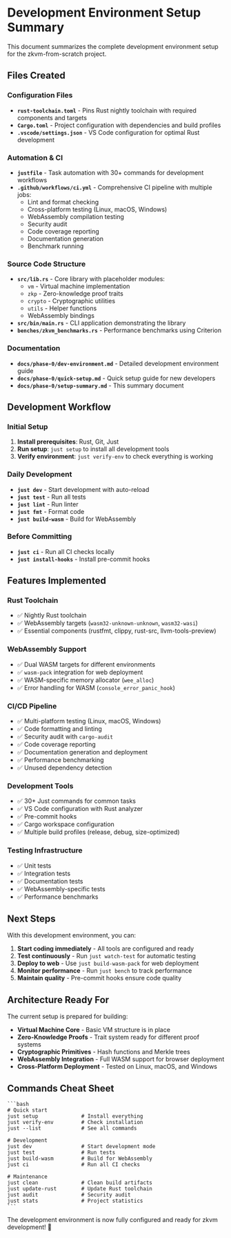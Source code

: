 # Development Environment Setup Summary

This document summarizes the complete development environment setup for the zkvm-from-scratch project.

## Files Created

### Configuration Files
- **`rust-toolchain.toml`** - Pins Rust nightly toolchain with required components and targets
- **`Cargo.toml`** - Project configuration with dependencies and build profiles
- **`.vscode/settings.json`** - VS Code configuration for optimal Rust development

### Automation & CI
- **`justfile`** - Task automation with 30+ commands for development workflows
- **`.github/workflows/ci.yml`** - Comprehensive CI pipeline with multiple jobs:
  - Lint and format checking
  - Cross-platform testing (Linux, macOS, Windows)
  - WebAssembly compilation testing
  - Security audit
  - Code coverage reporting
  - Documentation generation
  - Benchmark running

### Source Code Structure
- **`src/lib.rs`** - Core library with placeholder modules:
  - `vm` - Virtual machine implementation
  - `zkp` - Zero-knowledge proof traits
  - `crypto` - Cryptographic utilities
  - `utils` - Helper functions
  - WebAssembly bindings
- **`src/bin/main.rs`** - CLI application demonstrating the library
- **`benches/zkvm_benchmarks.rs`** - Performance benchmarks using Criterion

### Documentation
- **`docs/phase-0/dev-environment.md`** - Detailed development environment guide
- **`docs/phase-0/quick-setup.md`** - Quick setup guide for new developers
- **`docs/phase-0/setup-summary.md`** - This summary document

## Development Workflow

### Initial Setup
1. **Install prerequisites**: Rust, Git, Just
2. **Run setup**: `just setup` to install all development tools
3. **Verify environment**: `just verify-env` to check everything is working

### Daily Development
- **`just dev`** - Start development with auto-reload
- **`just test`** - Run all tests
- **`just lint`** - Run linter
- **`just fmt`** - Format code
- **`just build-wasm`** - Build for WebAssembly

### Before Committing
- **`just ci`** - Run all CI checks locally
- **`just install-hooks`** - Install pre-commit hooks

## Features Implemented

### Rust Toolchain
- ✅ Nightly Rust toolchain
- ✅ WebAssembly targets (`wasm32-unknown-unknown`, `wasm32-wasi`)
- ✅ Essential components (rustfmt, clippy, rust-src, llvm-tools-preview)

### WebAssembly Support
- ✅ Dual WASM targets for different environments
- ✅ `wasm-pack` integration for web deployment
- ✅ WASM-specific memory allocator (`wee_alloc`)
- ✅ Error handling for WASM (`console_error_panic_hook`)

### CI/CD Pipeline
- ✅ Multi-platform testing (Linux, macOS, Windows)
- ✅ Code formatting and linting
- ✅ Security audit with `cargo-audit`
- ✅ Code coverage reporting
- ✅ Documentation generation and deployment
- ✅ Performance benchmarking
- ✅ Unused dependency detection

### Development Tools
- ✅ 30+ Just commands for common tasks
- ✅ VS Code configuration with Rust analyzer
- ✅ Pre-commit hooks
- ✅ Cargo workspace configuration
- ✅ Multiple build profiles (release, debug, size-optimized)

### Testing Infrastructure
- ✅ Unit tests
- ✅ Integration tests
- ✅ Documentation tests
- ✅ WebAssembly-specific tests
- ✅ Performance benchmarks

## Next Steps

With this development environment, you can:

1. **Start coding immediately** - All tools are configured and ready
2. **Test continuously** - Run `just watch-test` for automatic testing
3. **Deploy to web** - Use `just build-wasm-pack` for web deployment
4. **Monitor performance** - Run `just bench` to track performance
5. **Maintain quality** - Pre-commit hooks ensure code quality

## Architecture Ready For

The current setup is prepared for building:
- **Virtual Machine Core** - Basic VM structure is in place
- **Zero-Knowledge Proofs** - Trait system ready for different proof systems
- **Cryptographic Primitives** - Hash functions and Merkle trees
- **WebAssembly Integration** - Full WASM support for browser deployment
- **Cross-Platform Deployment** - Tested on Linux, macOS, and Windows

## Commands Cheat Sheet

    ```bash
    # Quick start
    just setup              # Install everything
    just verify-env         # Check installation
    just --list             # See all commands
    
    # Development
    just dev                # Start development mode
    just test               # Run tests
    just build-wasm         # Build for WebAssembly
    just ci                 # Run all CI checks
    
    # Maintenance
    just clean              # Clean build artifacts
    just update-rust        # Update Rust toolchain
    just audit              # Security audit
    just stats              # Project statistics
    ```

The development environment is now fully configured and ready for zkvm development! 🚀